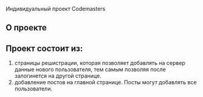 Индивидуальный проект Codemasters

## О проекте



## Проект состоит из:

1) страницы решистрации, которая позволяет добавлять на сервер данные нового пользователя, тем самым позволяя после залогинется на другой странице. 
2) добавление постов на главной странице. Посты могут добавлять все пользователи. 